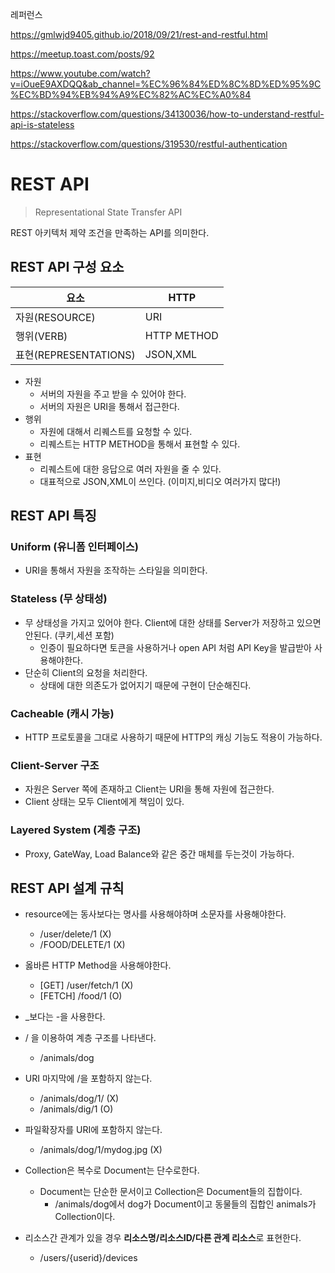레퍼런스

https://gmlwjd9405.github.io/2018/09/21/rest-and-restful.html

https://meetup.toast.com/posts/92

https://www.youtube.com/watch?v=iOueE9AXDQQ&ab_channel=%EC%96%84%ED%8C%8D%ED%95%9C%EC%BD%94%EB%94%A9%EC%82%AC%EC%A0%84

https://stackoverflow.com/questions/34130036/how-to-understand-restful-api-is-stateless

https://stackoverflow.com/questions/319530/restful-authentication

# REST API
> Representational State Transfer API

REST 아키텍처 제약 조건을 만족하는 API를 의미한다.

## REST API 구성 요소

|요소|HTTP|
|------|---|
|자원(RESOURCE)|URI|
|행위(VERB)|HTTP METHOD|
|표현(REPRESENTATIONS)|JSON,XML|

- 자원
    - 서버의 자원을 주고 받을 수 있어야 한다.
    - 서버의 자원은 URI을 통해서 접근한다.
- 행위
    - 자원에 대해서 리퀘스트를 요청할 수 있다.
    - 리퀘스트는 HTTP METHOD을 통해서 표현할 수 있다.
- 표현
    - 리퀘스트에 대한 응답으로 여러 자원을 줄 수 있다.
    - 대표적으로 JSON,XML이 쓰인다. (이미지,비디오 여러가지 많다!)

## REST API 특징

### Uniform (유니폼 인터페이스)
- URI을 통해서 자원을 조작하는 스타일을 의미한다.

### Stateless (무 상태성)
- 무 상태성을 가지고 있어야 한다. Client에 대한 상태를 Server가 저장하고 있으면 안된다. (쿠키,세션 포함)
    - 인증이 필요하다면 토큰을 사용하거나 open API 처럼 API Key을 발급받아 사용해야한다.
- 단순히 Client의 요청을 처리한다.
    - 상태에 대한 의존도가 없어지기 때문에 구현이 단순해진다.

### Cacheable (캐시 가능)
- HTTP 프로토콜을 그대로 사용하기 때문에 HTTP의 캐싱 기능도 적용이 가능하다.

### Client-Server 구조
- 자원은 Server 쪽에 존재하고 Client는 URI을 통해 자원에 접근한다.
- Client 상태는 모두 Client에게 책임이 있다.

### Layered System (계층 구조)
- Proxy, GateWay, Load Balance와 같은 중간 매체를 두는것이 가능하다.

## REST API 설계 규칙

- resource에는 동사보다는 명사를 사용해야하며 소문자를 사용해야한다.
    -  /user/delete/1 (X)
    -  /FOOD/DELETE/1 (X)
- 옳바른 HTTP Method을 사용해야한다.
    - [GET] /user/fetch/1 (X)
    - [FETCH] /food/1 (O)
- _보다는 -을 사용한다.
- / 을 이용하여 계층 구조를 나타낸다.
    - /animals/dog

- URI 마지막에 /을 포함하지 않는다.
    - /animals/dog/1/ (X)
    - /animals/dig/1 (O)

- 파일확장자를 URI에 포함하지 않는다.
    - /animals/dog/1/mydog.jpg (X)

- Collection은 복수로 Document는 단수로한다.
    - Document는 단순한 문서이고 Collection은 Document들의 집합이다.
        - /animals/dog에서 dog가 Document이고 동물들의 집합인 animals가 Collection이다.

- 리소스간 관계가 있을 경우 <strong>리소스명/리소스ID/다른 관계 리소스</strong>로 표현한다.
    - /users/{userid}/devices
